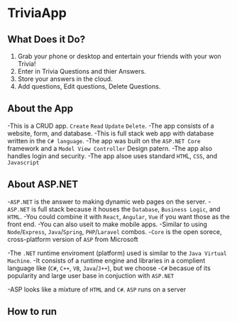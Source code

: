 # TriviaApp

## What Does it Do?
1. Grab your phone or desktop and entertain your friends with your won Trivia!
1. Enter in Trivia Questions and thier Answers.
1. Store your answers in the cloud.
1. Add questions, Edit questions, Delete Questions.

## About the App
-This is a CRUD app. `Create` `Read` `Update` `Delete`.
-The app consists of a website, form, and database.
-This is full stack web app with database written in the `C# language`.
-The app was built on the `ASP.NET Core` framework and a `Model View Controller` Design patern. 
-The app also handles login and security.
-The app alsoe uses standard `HTM`L, `CSS`, and `Javascript`

## About ASP.NET
-`ASP.NET` is the answer to making dynamic web pages on the server.
-`ASP.NET` is full stack because it houses the `Database`, `Business Logic`, and `HTML`.
-You could combine it with `React`, `Angular`, `Vue` if you want those as the front end.
-You can also useit to make mobile apps.
-Similar to using `Node`/`Express`, `Java`/`Spring`, `PHP`/`Laravel` combos.
-`Core` is the open sorece, cross-platform version of `ASP` from Microsoft

-The `.NET` runtime enviroment (platform) used is similar to the `Java Virtual Machine`.
-It consists of a runtime engine and libraries in a complient language like (`C#`, `C++`, `VB`, `Java`/`J++`), but we choose -`C#` becasue of its popularity and large user base in conjuction with `ASP.NET`

-ASP looks like a mixture of `HTML` and `C#`. `ASP` runs on a server

## How to run
